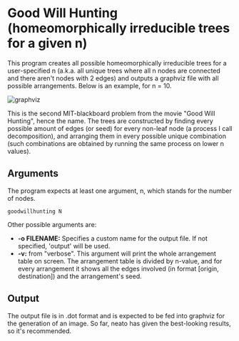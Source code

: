 # Good Will Hunting (homeomorphically irreducible trees for a given n)

This program creates all possible homeomorphically irreducible trees for a user-specified n (a.k.a. all unique trees where all n nodes are connected and there aren't nodes with 2 edges) and outputs a graphviz file with all possible arrangements. Below is an example, for n = 10.

![graphviz](https://user-images.githubusercontent.com/90468276/225737079-675dd22e-3811-4fa4-b173-23fef8861e0e.png "Homeomorphically irreducible trees for n=10")

This is the second MIT-blackboard problem from the movie "Good Will Hunting", hence the name. The trees are constructed by finding every possible amount of edges (or seed) for every non-leaf node (a process I call decomposition), and arranging them in every possible unique combination (such combinations are obtained by running the same process on lower n values).

## Arguments
The program expects at least one argument, n, which stands for the number of nodes.

`goodwillhunting N`

Other possible arguments are:
- **-o FILENAME:** Specifies a custom name for the output file. If not specified, 'output' will be used.
- **-v:** from "verbose". This argument will print the whole arrangement table on screen. The arrangement table is divided by n-value, and for every arrangement it shows all the edges involved (in format [origin, destination]) and the arrangement's seed.

## Output
The output file is in .dot format and is expected to be fed into graphviz for the generation of an image. So far, neato has given the best-looking results, so it's recommended.
